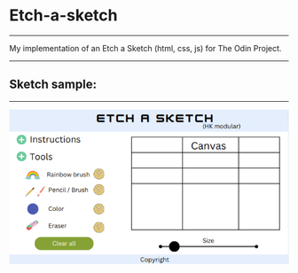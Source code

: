 # Etch-a-sketch

---

My implementation of an Etch a Sketch (html, css, js) for The Odin Project.   

---

## Sketch sample:

---

![ScreenShot](etch-a-sketch-layout.png)   
